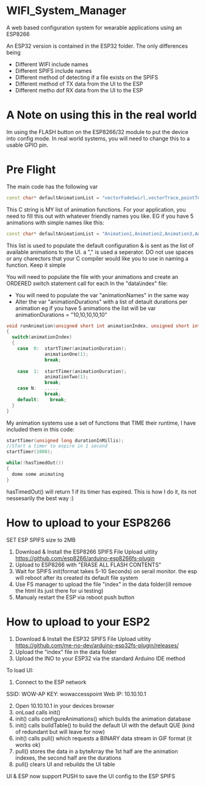 # WIFI_System_Manager
A web based configuration system for wearable applications using an ESP8266

An ESP32 version is contained in the ESP32 folder. The only differences being
- Different WIFI include names
- Different SPIFS include names
- Different method of detecting if a file exists on the SPIFS
- Different method of TX data from the UI to the ESP
- Different metho dof RX data from the UI to the ESP


# A Note on using this in the real world
Im using the FLASH button on the ESP8266/32 module to put the device into config mode. In real world systems, you will need to change this to a usable GPIO pin.

# Pre Flight
The main code has the following var
```C++
const char* defaultAnimationList = "vectorFadeSwirl,vectorTrace,pointTest,vectorSwirl,verticalMovingDrag,polyRotator,washMatrix,fallingRainDrops,linerGradientUp,xWave,rotationalGradientSwipe,linerGradientOut,midCircle,rainbowFader,outerCircle,verSlitRainbows,pondDrops,midRainDrops,fallingRainDrops,rainbowFaderUpStream,yWave,rainbowSwipe,midRainDrops,horizontalMovingDrag,smoothMatrix,colourDrag";
```
This C string is MY list of animation functions. For your application, you need to fill this out with whatever friendly names you like. EG if you have 5 animations with simple names like this:

```C++
const char* defaultAnimationList = "Animation1,Animation2,Animation3,Animation4,Animation5";
```
This list is used to populate the default configuration & is sent as the list of available animations to the UI. a "," is used a seperator. DO not use spaces or any charectors that your C compiler would like you to use in naming a function. Keep it simple

You will need to populate the file with your animations and create an ORDERED switch statement call for each
In the "data\index" file:
- You will need to populate the var "animationNames" in the same way
- Alter the var "animationDurations" with a list of detault durations per animation eg if you have 5 animations the list will be var animationDurations = "10,10,10,10,10"
```C++
void runAnimation(unsigned short int animationIndex, unsigned short int animationDuration)
{
  switch(animationIndex)
  {
    case  0:  startTimer(animationDuration);  
              animationOne(1);
              break;
              
    case  1:  startTimer(animationDuration);  
              animationTwo(1);
              break;
    case N:   .....
              break;
    default:    break;
  }
}
```
My animation systems use a set of functions that TIME their runtime, I have included them in this code:
```C++
startTimer(unsigned long durationInMillis);
//STart a timer to expire in 1 second
startTimer(1000);

while(!hasTimedOut())
{
  dome some animating
}
```
hasTimedOut() will return 1 if its timer has expired. This is how I do it, its not nessesarily the best way :)

# How to upload to your ESP8266

SET ESP SPIFS size to 2MB 

1. Download & Install the ESP8266 SPIFS File Upload uitlity https://github.com/esp8266/arduino-esp8266fs-plugin
2. Upload to ESP8266 with "ERASE ALL FLASH CONTENTS"
3. Wait for SPIFS init(format takes 5-10 Seconds) on serail monitor. the esp will reboot after its created its default file system
4. Use FS manager to upload the file "index" in the data folder(ill remove the html its just there for ui testing)
5. Manualy restart the ESP via reboot push button

# How to upload to your ESP2
1. Download & Install the ESP32 SPIFS File Upload uitlity  https://github.com/me-no-dev/arduino-esp32fs-plugin/releases/
2. Upload the "index" file in the data folder
3. Upload the INO to your ESP32 via the standard Arduino IDE method

To load UI:
1. Connect to the ESP network

SSID: WOW-AP
KEY: wowaccesspoint
Web IP:  10.10.10.1

2. Open 10.10.10.1 in your devices browser
3. onLoad calls init()
4. init() calls configureAnimations() which builds the animation database
5. init() calls buildTable() to build the default UI with the default QUE (kind of redundant but will leave for now)
6. init() calls pull() which requests a BINARY data stream in GIF format (it works ok)
7. pull() stores the data in a byteArray the 1st half are the animation indexes, the second half are the durations
8. pull() clears UI and rebuilds the UI table

UI & ESP now support PUSH to save the UI config to the ESP SPIFS

